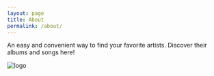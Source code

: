 ```yaml
---
layout: page
title: About
permalink: /about/
---
```


An easy and convenient way to find your favorite artists. Discover their albums and songs here!

![logo](https://cdn.discordapp.com/attachments/702253958688800840/1036348164011208774/music_mania_record_player_logo-2.png)
